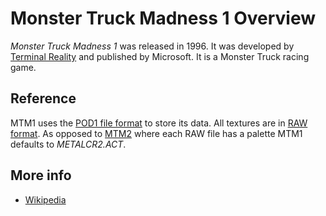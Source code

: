 # Monster Truck Madness 1 Overview

*Monster Truck Madness 1* was released in 1996. It was developed by [Terminal Reality](TerminalReality.md) and published by Microsoft. It is a Monster Truck racing game.

## Reference

MTM1 uses the [POD1 file format](Pod1FormatReference.md) to store its data. All textures are in [RAW format](RawFormatReference.md). As opposed to [MTM2](MTM2.md) where each RAW file has a palette MTM1 defaults to _METALCR2.ACT_.

## More info

 * [Wikipedia](http://en.wikipedia.org/wiki/Monster_Truck_Madness)